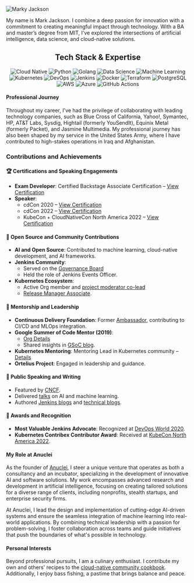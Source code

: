 ![Marky Jackson](https://i.ibb.co/zPzLYSB/IMG-0669.jpg)

My name is Mark Jackson. I combine a deep passion for innovation with a commitment to creating meaningful impact through technology. With a BA and master’s degree from MIT, I’ve explored the intersections of artificial intelligence, data science, and cloud-native solutions.

<div align="center">
  <h2>Tech Stack & Expertise</h2>
  <img src="https://img.shields.io/badge/Cloud%20Native-CNCF-informational?style=for-the-badge&logo=cloudsmith&logoColor=white" alt="Cloud Native" />
  <img src="https://img.shields.io/badge/Python-3.9-blue?style=for-the-badge&logo=python&logoColor=white" alt="Python" />
  <img src="https://img.shields.io/badge/Go-1.19-blue?style=for-the-badge&logo=go&logoColor=white" alt="Golang" />
  <img src="https://img.shields.io/badge/Data%20Science-Analysis-informational?style=for-the-badge&logo=apache-spark&logoColor=white" alt="Data Science" />
  <img src="https://img.shields.io/badge/Machine%20Learning-Modeling-important?style=for-the-badge&logo=tensorflow&logoColor=white" alt="Machine Learning" />
  <img src="https://img.shields.io/badge/Kubernetes-Orchestration-blue?style=for-the-badge&logo=kubernetes&logoColor=white" alt="Kubernetes" />
  <img src="https://img.shields.io/badge/DevOps-CICD-success?style=for-the-badge&logo=jenkins&logoColor=white" alt="DevOps" />
  <img src="https://img.shields.io/badge/Jenkins-Automation-orange?style=for-the-badge&logo=jenkins&logoColor=white" alt="Jenkins" />
  <img src="https://img.shields.io/badge/Docker-Containerization-blue?style=for-the-badge&logo=docker&logoColor=white" alt="Docker" />
  <img src="https://img.shields.io/badge/Terraform-IaC-623CE4?style=for-the-badge&logo=terraform&logoColor=white" alt="Terraform" />
  <img src="https://img.shields.io/badge/PostgreSQL-Database-316192?style=for-the-badge&logo=postgresql&logoColor=white" alt="PostgreSQL" />
  <img src="https://img.shields.io/badge/AWS-Cloud-orange?style=for-the-badge&logo=amazon-aws&logoColor=white" alt="AWS" />
  <img src="https://img.shields.io/badge/Azure-Cloud-blue?style=for-the-badge&logo=microsoft-azure&logoColor=white" alt="Azure" />
  <img src="https://img.shields.io/badge/GitHub%20Actions-Automation-green?style=for-the-badge&logo=github-actions&logoColor=white" alt="GitHub Actions" />
</div> 

#### Professional Journey

Throughout my career, I've had the privilege of collaborating with leading technology companies, such as Blue Cross of California, Yahoo!, Symantec, HP, AT&T Labs, Sysdig, Hightail (formerly YouSendIt), Equinix Metal (formerly Packet), and Jasmine Multimedia. My professional journey has also been shaped by my service in the United States Army, where I have contributed to high-stakes operations in Iraq and Afghanistan.

### Contributions and Achievements  

#### 🏆 Certifications and Speaking Engagements  
- **Exam Developer**: Certified Backstage Associate Certification – [View Certification](https://www.credly.com/badges/1b5a6de3-e6d9-452b-8752-ff8687a94d3a)  
- **Speaker**:  
  - cdCon 2020 – [View Certification](https://www.credly.com/badges/b59dd708-ab91-45b9-bed2-c9d3f132efcf/public_url)  
  - cdCon 2022 – [View Certification](https://www.credly.com/badges/554b47b8-260b-4f25-8392-6825330e7103/public_url)  
  - KubeCon + CloudNativeCon North America 2022 – [View Certification](https://www.credly.com/badges/75f117fb-c312-4baf-811a-9be3d5179203/public_url)  

#### 🔧 Open Source and Community Contributions  
- **AI and Open Source**: Contributed to machine learning, cloud-native development, and AI frameworks.  
- **Jenkins Community**:  
  - Served on the [Governance Board](https://groups.google.com/g/jenkinsci-dev/c/JusGlXCwbx0/m/2yHT3BFcAAAJ)  
  - Held the role of Jenkins Events Officer.  
- **Kubernetes Ecosystem**:  
  - Active Org member and [project moderator co-lead](https://github.com/kubernetes/community/pull/5783#issuecomment-841935980)  
  - [Release Manager Associate](https://github.com/markyjackson-taulia/sig-release/blob/master/release-managers.md).  

#### 🤝 Mentorship and Leadership  
- **Continuous Delivery Foundation**: Former [Ambassador](https://cd.foundation/ambassador-program-overview-application/community-ambassador-cohort20/), contributing to CI/CD and MLOps integration.  
- **Google Summer of Code Mentor (2019)**:  
  - [Org Details](https://summerofcode.withgoogle.com/archive/2019/organizations/4658407594786816)  
  - Shared insights in [GSoC blog](https://www.jenkins.io/blog/2019/10/08/google-summer-of-code-mentor-and-org-admin-perspective/).  
- **Kubernetes Mentoring**: Mentoring Lead in Kubernetes community – [Details](https://github.com/kubernetes/community/blob/master/mentoring/OWNERS#L6)  
- **Ortelius Project**: Engaged in leadership and guidance.  

#### 📢 Public Speaking and Writing  
- Featured by [CNCF](https://www.cncf.io/blog/2020/02/18/why-i-contribute-to-the-open-source-community-and-you-should-too/).  
- Delivered [talks](https://www.youtube.com/watch?v=h4hKSXjCqyI) on AI and machine learning.  
- Authored [Jenkins blogs](https://www.jenkins.io/blog/authors/markyjackson-taulia/) and [technical blogs](https://cd.foundation/blog/2020/05/29/mlops-an-introduction/).  

#### 🌟 Awards and Recognition  
- **Most Valuable Jenkins Advocate**: Recognized at [DevOps World 2020](https://www.businesswire.com/news/home/20200924005128/en/DevOps-World-2020-Award-Winners-Announced).  
- **Kubernetes Contribex Contributor Award**: Received at [KubeCon North America 2022](https://www.kubernetes.dev/community/awards/2022/#contributor-experience).  

#### My Role at Anuclei

As the founder of [Anuclei](https://anuclei.com), I steer a unique venture that operates as both a consultancy and an incubator, specializing in the development of innovative AI and software solutions. My work encompasses advanced research and development in artificial intelligence, focusing on creating tailored solutions for a diverse range of clients, including nonprofits, stealth startups, and enterprise security firms.

At Anuclei, I lead the design and implementation of cutting-edge AI-driven systems and ensure the seamless integration of machine learning into real-world applications. By combining technical leadership with a passion for problem-solving, I foster collaboration across teams and guide initiatives that push the boundaries of what's possible in technology.

#### Personal Interests

Beyond professional pursuits, I am a culinary enthusiast. I contribute my own and others' recipes to the [cloud-native community cookbook](https://github.com/cncf/cloud-native-community-cookbook). Additionally, I enjoy bass fishing, a pastime that brings balance and peace.

